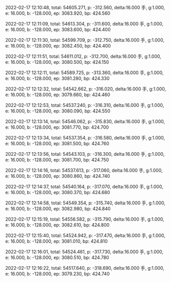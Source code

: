 2022-02-17 12:10:48, total: 54605.271, p: -312.560, delta:16.000 手, g:1.000, e: 16.000, b: -128.000, ep: 3083.920, bp: 424.560

2022-02-17 12:11:09, total: 54613.304, p: -311.600, delta:16.000 手, g:1.000, e: 16.000, b: -128.000, ep: 3083.600, bp: 424.400

2022-02-17 12:11:30, total: 54599.709, p: -312.750, delta:16.000 手, g:1.000, e: 16.000, b: -128.000, ep: 3082.450, bp: 424.400

2022-02-17 12:11:51, total: 54611.012, p: -312.700, delta:16.000 手, g:1.000, e: 16.000, b: -128.000, ep: 3080.500, bp: 424.150

2022-02-17 12:12:11, total: 54589.725, p: -313.360, delta:16.000 手, g:1.000, e: 16.000, b: -128.000, ep: 3081.280, bp: 424.330

2022-02-17 12:12:32, total: 54542.662, p: -316.020, delta:16.000 手, g:1.000, e: 16.000, b: -128.000, ep: 3079.660, bp: 424.460

2022-02-17 12:12:53, total: 54537.240, p: -316.310, delta:16.000 手, g:1.000, e: 16.000, b: -128.000, ep: 3080.090, bp: 424.550

2022-02-17 12:13:14, total: 54546.062, p: -315.830, delta:16.000 手, g:1.000, e: 16.000, b: -128.000, ep: 3081.770, bp: 424.700

2022-02-17 12:13:34, total: 54537.354, p: -316.580, delta:16.000 手, g:1.000, e: 16.000, b: -128.000, ep: 3081.500, bp: 424.760

2022-02-17 12:13:56, total: 54543.103, p: -316.300, delta:16.000 手, g:1.000, e: 16.000, b: -128.000, ep: 3081.700, bp: 424.750

2022-02-17 12:14:16, total: 54537.613, p: -317.060, delta:16.000 手, g:1.000, e: 16.000, b: -128.000, ep: 3080.860, bp: 424.740

2022-02-17 12:14:37, total: 54540.164, p: -317.070, delta:16.000 手, g:1.000, e: 16.000, b: -128.000, ep: 3080.370, bp: 424.680

2022-02-17 12:14:58, total: 54549.354, p: -315.740, delta:16.000 手, g:1.000, e: 16.000, b: -128.000, ep: 3082.980, bp: 424.840

2022-02-17 12:15:19, total: 54556.582, p: -315.790, delta:16.000 手, g:1.000, e: 16.000, b: -128.000, ep: 3082.610, bp: 424.800

2022-02-17 12:15:40, total: 54524.942, p: -317.470, delta:16.000 手, g:1.000, e: 16.000, b: -128.000, ep: 3081.010, bp: 424.810

2022-02-17 12:16:01, total: 54524.461, p: -317.730, delta:16.000 手, g:1.000, e: 16.000, b: -128.000, ep: 3080.510, bp: 424.780

2022-02-17 12:16:22, total: 54517.640, p: -318.690, delta:16.000 手, g:1.000, e: 16.000, b: -128.000, ep: 3079.230, bp: 424.740